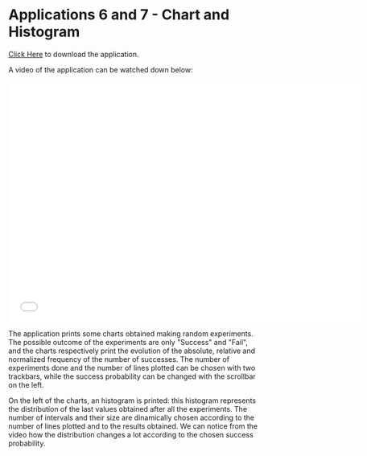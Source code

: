 # Applications 6 and 7 - Chart and Histogram

[Click Here](https://drive.google.com/uc?export=download&id=1JYJgj5-21ToYgq7gcdIuDYhiObAc3A2I) to download the application.

A video of the application can be watched down below:

<div class="embed-container">
  <iframe
      src="/StatisticsHomework/docs/assets/images/app6&7.mp4"
      width="700"
      height="480"
      frameborder="0"
      allowfullscreen="">
  </iframe>
</div>

The application prints some charts obtained making random experiments. The possible outcome of the experiments are only "Success" and "Fail", and the charts respectively print the evolution of the absolute, relative and normalized frequency of the number of successes. The number of experiments done and the number of lines plotted can be chosen with two trackbars, while the success probability can be changed with the scrollbar on the left.

On the left of the charts, an histogram is printed: this histogram represents the distribution of the last values obtained after all the experiments. The number of intervals and their size are dinamically chosen according to the number of lines plotted and to the results obtained. We can notice from the video how the distribution changes a lot according to the chosen success probability.